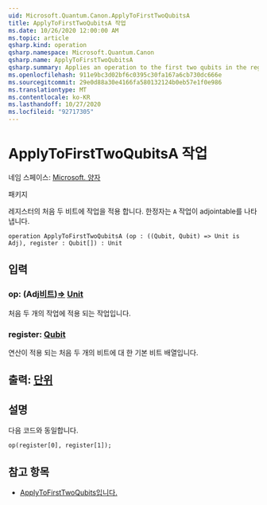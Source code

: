 ```yaml
---
uid: Microsoft.Quantum.Canon.ApplyToFirstTwoQubitsA
title: ApplyToFirstTwoQubitsA 작업
ms.date: 10/26/2020 12:00:00 AM
ms.topic: article
qsharp.kind: operation
qsharp.namespace: Microsoft.Quantum.Canon
qsharp.name: ApplyToFirstTwoQubitsA
qsharp.summary: Applies an operation to the first two qubits in the register. The modifier `A` indicates that the operation is adjointable.
ms.openlocfilehash: 911e9bc3d02bf6c0395c30fa167a6cb730dc666e
ms.sourcegitcommit: 29e0d88a30e4166fa580132124b0eb57e1f0e986
ms.translationtype: MT
ms.contentlocale: ko-KR
ms.lasthandoff: 10/27/2020
ms.locfileid: "92717305"
---
```

# <a name="applytofirsttwoqubitsa-operation"></a>ApplyToFirstTwoQubitsA 작업

네임 스페이스: [Microsoft. 양자](xref:Microsoft.Quantum.Canon)

패키지 [](https://nuget.org/packages/)


레지스터의 처음 두 비트에 작업을 적용 합니다.
한정자는 `A` 작업이 adjointable를 나타냅니다.

```qsharp
operation ApplyToFirstTwoQubitsA (op : ((Qubit, Qubit) => Unit is Adj), register : Qubit[]) : Unit
```


## <a name="input"></a>입력

### <a name="op--qubitqubit--unit-adj"></a>op: (Adj[비트](xref:microsoft.quantum.lang-ref.qubit))[=](xref:microsoft.quantum.lang-ref.qubit)> [Unit](xref:microsoft.quantum.lang-ref.unit)

처음 두 개의 작업에 적용 되는 작업입니다.


### <a name="register--qubit"></a>register: [Qubit](xref:microsoft.quantum.lang-ref.qubit)

연산이 적용 되는 처음 두 개의 비트에 대 한 기본 비트 배열입니다.



## <a name="output--unit"></a>출력: [단위](xref:microsoft.quantum.lang-ref.unit)



## <a name="remarks"></a>설명

다음 코드와 동일합니다.

```qsharp
op(register[0], register[1]);
```

## <a name="see-also"></a>참고 항목

- [ApplyToFirstTwoQubits입니다.](xref:Microsoft.Quantum.Canon.ApplyToFirstTwoQubits)